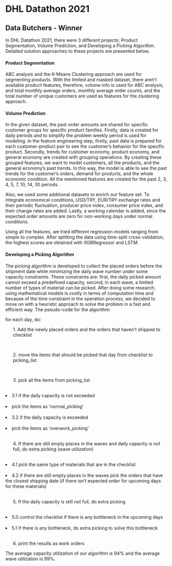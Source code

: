 # DHL Datathon 2021

## Data Butchers - Winner

In DHL Datathon 2021, there were 3 different projects; Product Segmentation, Volume Prediction, and Developing a Picking Algorithm. Detailed solution approaches to these projects are presented below.

#### Product Segmentation

ABC analysis and the K-Means Clustering approach are used for segmenting products. With the limited and masked dataset, there aren’t available product features, therefore, volume info is used for ABC analysis, and total monthly average orders, monthly average order counts, and the total number of unique customers are used as features for the clustering approach.

#### Volume Prediction

In the given dataset, the past order amounts are shared for specific customer groups for specific product families. Firstly, data is created for daily periods and to simplify the problem weekly period is used for modeling. In the feature engineering step, firstly, past data is prepared for each customer-product pair to see the customer’s behavior for the specific product. Secondly, trends for customer economy, product economy, and general economy are created with grouping operations. By creating these grouped features, we want to model customers, all the products, and the general economy’s past trends. In this way, the model is able to see the past trends for the customer’s orders, demand for products, and the whole economic condition. All the mentioned features are created for the past 2, 3, 4, 5, 7, 10, 14, 30 periods. 

Also, we used some additional datasets to enrich our feature set. To integrate economical conditions, USD/TRY, EUR/TRY exchange rates and their periodic fluctuation, producer price index, consumer price index, and their change rates are added. Lastly, a working calendar is added, since the expected order amounts are zero for non-working days under normal conditions. 

Using all the features, we tried different regression models ranging from simple to complex. After splitting the data using time-split cross-validation, the highest scores are obtained with XGBRegressor and LSTM. 

#### Developing a Picking Algorithm

The picking algorithm is developed to collect the placed orders before the shipment date while minimizing the daily wave number under some capacity constraints. These constraints are: first, the daily picked amount cannot exceed a predefined capacity, second, in each wave, a limited number of types of material can be picked. After doing some research, using mathematical models is costly in terms of computation time and because of the time constraint in the operation process, we decided to move on with a heuristic approach to solve the problem in a fast and efficient way. The pseudo-code for the algorithm:

for each day, do: <br/>
	<ul>1. Add the newly placed orders and the orders that haven’t shipped to checklist</ul> <br/>
    	<ul>2. move the items that should be picked that day from checklist to picking_list</ul> <br/>
    	<ul>3. pick all the items from picking_list</ul> <br/>
        <li>3.1 if the daily capacity is not exceeded</li> <br/>
		<li>pick the items as  'normal_picking'</li> <br/>
        <li>3.2 if the daily capacity is exceeded</li> <br/> 
	<li>pick the items as  'overwork_picking'</li> <br/>
    	<ul>4. If there are still empty places in the waves and daily capacity is not full, do extra picking (wave utilization)</ul> <br/>
        <li>4.1 pick the same type of materials that are in the checklist</li> <br/>
        <li>4.2 if there are still empty places in the waves pick the orders that have the closest shipping date (if there isn’t expected order for upcoming days for these materials)</li> <br/>
    	<ul>5. If the daily capacity is still not full, do extra picking</ul> <br/>
        <li>5.0 control the checklist if there is any bottleneck in the upcoming days</li> <br/>
        <li>5.1 if there is any bottleneck, do extra picking to solve this bottleneck</li> <br/>
    	<ul>6. print the results as work orders <br/></ul>
    

The average capacity utilization of our algorithm is 94% and the average wave utilization is 99%.
